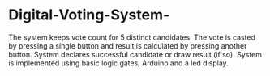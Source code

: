 # Digital-Voting-System-
The system keeps vote count for 5 distinct candidates. The vote is casted by pressing a single button and result is calculated by pressing another button. System declares successful candidate or draw result (if so). System is implemented using basic logic gates, Arduino and a led display.
